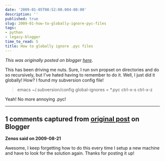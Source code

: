 ```yaml
---
date: '2009-01-05T08:52:00.004-08:00'
description: ''
published: true
slug: 2009-01-how-to-globally-ignore-pyc-files
tags:
- python
- legacy-blogger
time_to_read: 5
title: How to globally ignore .pyc files
---
```


*This was originally posted on blogger [here](https://pydanny.blogspot.com/2009/01/how-to-globally-ignore-pyc-files.html)*.

This has been driving me nuts. Sure, I run svn propset on directories and do so recursively, but I've hated having to remember to do it. Well, I just did it globally!  How? I found my subversion config file!
<blockquote>emacs ~/.subversion/config
global-ignores = *.pyc
ctrl-x-s
ctrl-x-z</blockquote>Yeah! No more annoying .pyc!

---

## 1 comments captured from [original post](https://pydanny.blogspot.com/2009/01/how-to-globally-ignore-pyc-files.html) on Blogger

**Zenos said on 2009-08-21**

Awesome, I keep forgetting how to do this every time I setup a new machine and have to look for the solution again.  Thanks for posting it up!

